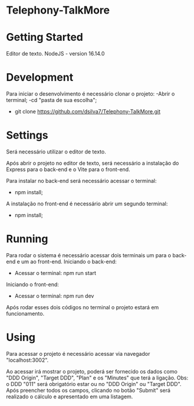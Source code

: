 # Telephony-TalkMore

# Getting Started

Editor de texto.
NodeJS - version 16.14.0

# Development

Para iniciar o desenvolvimento é necessário clonar o projeto:
-Abrir o terminal;
-cd "pasta de sua escolha";
- git clone https://github.com/dsilva7/Telephony-TalkMore.git

# Settings

Será necessário utilizar o editor de texto.

Após abrir o projeto no editor de texto, será necessário a instalação do Express para o back-end e o Vite para o front-end.

Para instalar no back-end será necessário acessar o terminal:
- npm install;

A instalação no front-end é necessário abrir um segundo terminal:
- npm install;

# Running

Para rodar o sistema é necessário acessar dois terminais um para o back-end e um ao front-end.
Iniciando o back-end:
- Acessar o terminal: npm run start

Iniciando o front-end:
- Acessar o terminal: npm run dev

Após rodar esses dois códigos no terminal o projeto estará em funcionamento.

# Using

Para acessar o projeto é necessário acessar via navegador "localhost:3002".

Ao acessar irá mostrar o projeto, poderá ser fornecido os dados como "DDD Origin", "Target DDD", "Plan" e os "Minutes" que terá a ligação.
Obs: o DDD "011" será obrigatório estar ou no "DDD Origin" ou "Target DDD".
Após preencher todos os campos, clicando no botão "Submit" será realizado o cálculo e apresentado em uma listagem.
